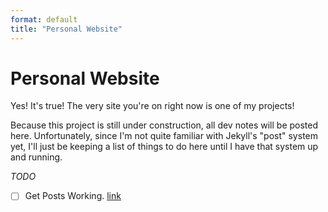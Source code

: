 ```yaml
---
format: default
title: "Personal Website"
---
```


# Personal Website

Yes! It's true! The very site you're on right now is one of my projects!

Because this project is still under construction, all dev notes will be posted here. Unfortunately, since I'm not quite familiar with Jekyll's "post" system yet, I'll just be keeping a list of things to do here until I have that system up and running.

*TODO*
- [ ]  Get Posts Working. [link](https://jekyllrb.com/docs/posts/)
